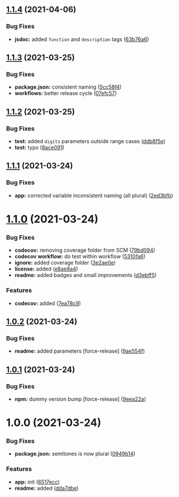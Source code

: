 ## [1.1.4](https://github.com/bamdadsabbagh/speed-to-semitones/compare/v1.1.3...v1.1.4) (2021-04-06)


### Bug Fixes

* **jsdoc:** added `function` and `description` tags ([63b76a6](https://github.com/bamdadsabbagh/speed-to-semitones/commit/63b76a6977010918d5eda0572229b3b2665e1209))

## [1.1.3](https://github.com/bamdadsabbagh/speed-to-semitones/compare/v1.1.2...v1.1.3) (2021-03-25)


### Bug Fixes

* **package.json:** consistent naming ([5cc58f4](https://github.com/bamdadsabbagh/speed-to-semitones/commit/5cc58f4d97bb6fe6851d6b4f0d973599dac98262))
* **workflows:** better release cycle ([07efc57](https://github.com/bamdadsabbagh/speed-to-semitones/commit/07efc57c0199722260323a1a4bb4f7dda3a4ad0e))

## [1.1.2](https://github.com/bamdadsabbagh/speed-to-semitones/compare/v1.1.1...v1.1.2) (2021-03-25)


### Bug Fixes

* **test:** added `digits` parameters outside range cases ([ddb8f5e](https://github.com/bamdadsabbagh/speed-to-semitones/commit/ddb8f5e80acd3fa4e00108ee640c5c5eecd50028))
* **test:** typo ([8ace091](https://github.com/bamdadsabbagh/speed-to-semitones/commit/8ace091f232708adde945bcc20eb0e4735f24ca1))

## [1.1.1](https://github.com/bamdadsabbagh/speed-to-semitones/compare/v1.1.0...v1.1.1) (2021-03-24)


### Bug Fixes

* **app:** corrected variable inconsistent naming (all plural) ([2ed3bfb](https://github.com/bamdadsabbagh/speed-to-semitones/commit/2ed3bfb36c6ceec1371836460c7acd17b16dc7ab))

# [1.1.0](https://github.com/bamdadsabbagh/speed-to-semitones/compare/v1.0.2...v1.1.0) (2021-03-24)


### Bug Fixes

* **codecov:** removing coverage folder from SCM ([79bd094](https://github.com/bamdadsabbagh/speed-to-semitones/commit/79bd094ec295ac14d7e3f373d32016648b9bfae7))
* **codecov workflow:** do test within workflow ([5310fa6](https://github.com/bamdadsabbagh/speed-to-semitones/commit/5310fa6c0cdb9cdb0cccc230361f069aff99c0d6))
* **ignore:** added coverage folder ([3e2ae0e](https://github.com/bamdadsabbagh/speed-to-semitones/commit/3e2ae0e2dde7d45ac430f9a5692b3d4aa8db6f40))
* **license:** added ([e8ae8a4](https://github.com/bamdadsabbagh/speed-to-semitones/commit/e8ae8a41447ab5f1bf53c75e52440fbdc7ea7a32))
* **readme:** added badges and small improvements ([d3ebff5](https://github.com/bamdadsabbagh/speed-to-semitones/commit/d3ebff5e3c863343c18095c472a5d585860b7aa6))


### Features

* **codecov:** added ([7ea78c9](https://github.com/bamdadsabbagh/speed-to-semitones/commit/7ea78c959abab5d06bfed6f4f6d209f84f0cdeb2))

## [1.0.2](https://github.com/bamdadsabbagh/speed-to-semitones/compare/v1.0.1...v1.0.2) (2021-03-24)


### Bug Fixes

* **readme:** added parameters [force-release] ([9ae554f](https://github.com/bamdadsabbagh/speed-to-semitones/commit/9ae554f954a7e8081db1bf37074572d5a6c7be7d))

## [1.0.1](https://github.com/bamdadsabbagh/speed-to-semitones/compare/v1.0.0...v1.0.1) (2021-03-24)


### Bug Fixes

* **npm:** dummy version bump [force-release] ([9eea22a](https://github.com/bamdadsabbagh/speed-to-semitones/commit/9eea22af77446098ebdb5c5a2a854b810d81265e))

# 1.0.0 (2021-03-24)


### Bug Fixes

* **package.json:** semitones is now plural ([0949b14](https://github.com/bamdadsabbagh/speed-to-semitones/commit/0949b14f33053b46792bb96b275270b974ba3793))


### Features

* **app:** init ([6517ecc](https://github.com/bamdadsabbagh/speed-to-semitones/commit/6517eccbb68e8e716ef3a889f5ed515378dd0364))
* **readme:** added ([dda7dbe](https://github.com/bamdadsabbagh/speed-to-semitones/commit/dda7dbe7cd95fb774c3a7d48d263099dd16c2e4a))
